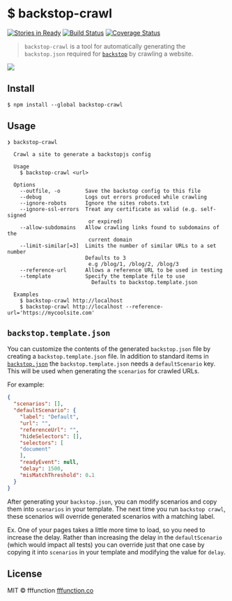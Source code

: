 # $ backstop-crawl
[![Stories in Ready](https://badge.waffle.io/fffunction/backstop-crawl.svg?label=ready&title=Ready)](http://waffle.io/fffunction/backstop-crawl) [![Build Status](https://travis-ci.org/fffunction/backstop-crawl.svg?branch=master)](https://travis-ci.org/fffunction/backstop-crawl) [![Coverage Status](https://coveralls.io/repos/github/fffunction/backstop-crawl/badge.svg?branch=master)](https://coveralls.io/github/fffunction/backstop-crawl?branch=master)

> `backstop-crawl` is a tool for automatically generating the `backstop.json` required for [`backstop`](https://github.com/garris/BackstopJS) by crawling a website.

![](http://i.imgur.com/yv57RDo.gif)

## Install

```
$ npm install --global backstop-crawl
```

## Usage

```
❯ backstop-crawl

  Crawl a site to generate a backstopjs config

  Usage
    $ backstop-crawl <url>

  Options
    --outfile, -o        Save the backstop config to this file
    --debug              Logs out errors produced while crawling
    --ignore-robots      Ignore the sites robots.txt
    --ignore-ssl-errors  Treat any certificate as valid (e.g. self-signed
                          or expired)
    --allow-subdomains   Allow crawling links found to subdomains of the
                          current domain
    --limit-similar[=3]  Limits the number of similar URLs to a set number
                         Defaults to 3
                          e.g /blog/1, /blog/2, /blog/3
    --reference-url      Allows a reference URL to be used in testing
    --template           Specify the template file to use
                           Defaults to backstop.template.json

  Examples
    $ backstop-crawl http://localhost
    $ backstop-crawl http://localhost --reference-url='https://mycoolsite.com'

```

## `backstop.template.json`
You can customize the contents of the generated `backstop.json` file by creating a `backstop.template.json` file. In addition to standard items in [`backstop.json`](https://github.com/garris/BackstopJS#working-with-your-config-file) the `backstop.template.json` needs a `defaultScenario` key. This will be used when generating the `scenarios` for crawled URLs.

For example:
```json
{
  "scenarios": [],
  "defaultScenario": {
  	"label": "Default",
  	"url": "",
  	"referenceUrl": "",
  	"hideSelectors": [],
  	"selectors": [
  	"document"
  	],
  	"readyEvent": null,
  	"delay": 1500,
  	"misMatchThreshold": 0.1
  }
}
```

After generating your `backstop.json`, you can modify scenarios and copy them into `scenarios` in your template. The next time you run `backstop crawl`, these scenarios will override generated scenarios with a matching label.

Ex. One of your pages takes a little more time to load, so you need to increase the delay. Rather than increasing the delay in the `defaultScenario` (which would impact all tests) you can override just that one case by copying it into `scenarios` in your template and modifying the value for `delay`.

## License

MIT © fffunction [fffunction.co](https://fffunction.co)
